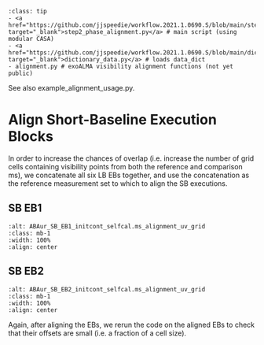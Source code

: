 `````{admonition} The tasks in this chapter use the following scripts:
:class: tip
- <a href="https://github.com/jjspeedie/workflow.2021.1.0690.S/blob/main/step2_phase_alignment.py" target="_blank">step2_phase_alignment.py</a> # main script (using modular CASA)
- <a href="https://github.com/jjspeedie/workflow.2021.1.0690.S/blob/main/dictionary_data.py" target="_blank">dictionary_data.py</a> # loads data_dict
- alignment.py # exoALMA visibility alignment functions (not yet public)
`````
<!-- https://github.com/jjspeedie/workflow.2021.1.0690.S/blob/main/alignment.py -->

See also example_alignment_usage.py.

# Align Short-Baseline Execution Blocks

In order to increase the chances of overlap (i.e. increase the number of grid cells containing visibility points from both the reference and comparison ms), we concatenate all six LB EBs together, and use the concatenation as the reference measurement set to which to align the SB executions.

## SB EB1

```{image} images/ABAur_SB_EB1_initcont_selfcal.ms_alignment_uv_grid.png
:alt: ABAur_SB_EB1_initcont_selfcal.ms_alignment_uv_grid
:class: mb-1
:width: 100%
:align: center
```

## SB EB2

```{image} images/ABAur_SB_EB2_initcont_selfcal.ms_alignment_uv_grid.png
:alt: ABAur_SB_EB2_initcont_selfcal.ms_alignment_uv_grid
:class: mb-1
:width: 100%
:align: center
```

Again, after aligning the EBs, we rerun the code on the aligned EBs to check that their offsets are small (i.e. a fraction of a cell size).
